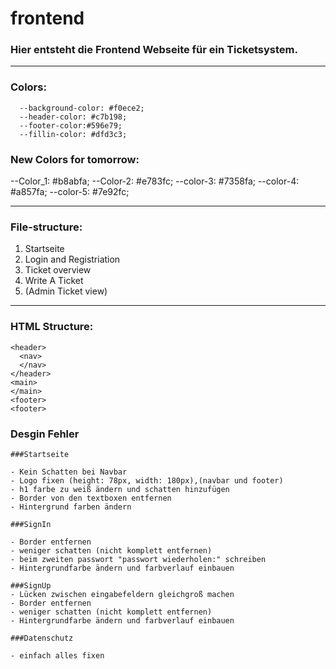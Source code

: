 # frontend
### Hier entsteht die Frontend Webseite für ein Ticketsystem.
--------------------------------------------------------
### Colors:
```
  --background-color: #f0ece2;
  --header-color: #c7b198;
  --footer-color:#596e79;
  --fillin-color: #dfd3c3;
```
### New Colors for tomorrow:
  --Color_1: #b8abfa;
  --Color-2: #e783fc;
  --color-3: #7358fa;
  --color-4: #a857fa;
  --color-5: #7e92fc;


--------------------------------------------------------
### File-structure:
1. Startseite
2. Login and Registriation
3. Ticket overview
4. Write A Ticket
5. (Admin Ticket view)
--------------------------------------------------------
### HTML Structure:
```
<header>
  <nav>
  </nav>
</header>
<main>
</main>
<footer>
<footer> 
```
### Desgin Fehler 
```
###Startseite

- Kein Schatten bei Navbar
- Logo fixen (height: 78px, width: 180px),(navbar und footer)
- h1 farbe zu weiß ändern und schatten hinzufügen
- Border von den textboxen entfernen
- Hintergrund farben ändern

###SignIn

- Border entfernen
- weniger schatten (nicht komplett entfernen)
- beim zweiten passwort "passwort wiederholen:" schreiben
- Hintergrundfarbe ändern und farbverlauf einbauen

###SignUp
- Lücken zwischen eingabefeldern gleichgroß machen
- Border entfernen
- weniger schatten (nicht komplett entfernen)
- Hintergrundfarbe ändern und farbverlauf einbauen

###Datenschutz

- einfach alles fixen
```

